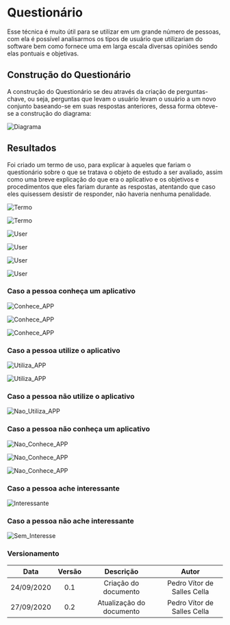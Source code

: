 # Questionário

Esse técnica é muito útil para se utilizar em um grande número de pessoas, com ela é possível analisarmos os tipos de usuário que utilizariam do software bem como fornece uma em larga escala diversas opiniões sendo elas pontuais e objetivas.

## Construção do Questionário

A construção do Questionário se deu através da criação de perguntas-chave, ou seja, perguntas que levam o usuário levam o usuário a um novo conjunto baseando-se em suas respostas anteriores, dessa forma obteve-se a construção do diagrama:

![Diagrama](./Images/diagrama.jpeg)

## Resultados

Foi criado um termo de uso, para explicar à aqueles que fariam o questionário sobre o que se tratava o objeto de estudo a ser avaliado, assim como uma breve explicação do que era o aplicativo e os objetivos e procedimentos que eles fariam durante as respostas, atentando que caso eles quisessem desistir de responder, não haveria nenhuma penalidade.

<!-- Termo de Uso -->

![Termo](./Images/termo2.png)

![Termo](./Images/termo.png)

<!-- Sobre o usuário -->

![User](./Images/grafico1.png)

![User](./Images/grafico2.png)

![User](./Images/grafico3.png)

![User](./Images/grafico4.png)

<!-- Sobre o aplicativo caso a pessoa conheca -->

### Caso a pessoa conheça um aplicativo

![Conhece_APP](./Images/grafico5.png)

![Conhece_APP](./Images/grafico6.png)

![Conhece_APP](./Images/grafico7.png)

### Caso a pessoa utilize o aplicativo

![Utiliza_APP](./Images/discursiva1.png)

![Utiliza_APP](./Images/discursiva2.png)

### Caso a pessoa não utilize o aplicativo

![Nao_Utiliza_APP](./Images/discursiva3.png)

### Caso a pessoa não conheça um aplicativo

![Nao_Conhece_APP](./Images/grafico8.png)

![Nao_Conhece_APP](./Images/grafico9.png)

![Nao_Conhece_APP](./Images/grafico10.png)

### Caso a pessoa ache interessante

![Interessante](./Images/discursiva4.png)

### Caso a pessoa não ache interessante

![Sem_Interesse](./Images/discursiva5.png)

### Versionamento

|Data|Versão|Descrição|Autor|
|:--------:|:---:|:-------------------: |:-----------------------:|
|24/09/2020| 0.1 | Criação do documento | Pedro Vítor de Salles Cella |
|27/09/2020| 0.2 | Atualização do documento | Pedro Vítor de Salles Cella |

